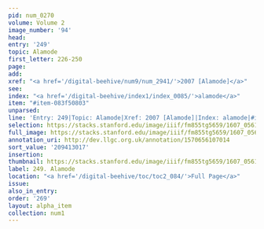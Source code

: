 ```yaml
---
pid: num_0270
volume: Volume 2
image_number: '94'
head:
entry: '249'
topic: Alamode
first_letter: 226-250
page:
add:
xref: "<a href='/digital-beehive/num9/num_2941/'>2007 [Alamode]</a>"
see:
index: "<a href='/digital-beehive/index1/index_0085/'>alamode</a>"
item: "#item-083f50803"
unparsed:
line: 'Entry: 249|Topic: Alamode|Xref: 2007 [Alamode]|Index: alamode|#item-083f50803'
selection: https://stacks.stanford.edu/image/iiif/fm855tg5659/1607_0561/842,3017,2921,877/full/0/default.jpg
full_image: https://stacks.stanford.edu/image/iiif/fm855tg5659/1607_0561/full/full/0/default.jpg
annotation_uri: http://dev.llgc.org.uk/annotation/1570656107014
sort_value: '209413017'
insertion:
thumbnail: https://stacks.stanford.edu/image/iiif/fm855tg5659/1607_0561/842,3017,600,180/250,/0/default.jpg
label: 249. Alamode
location: "<a href='/digital-beehive/toc/toc2_084/'>Full Page</a>"
issue:
also_in_entry:
order: '269'
layout: alpha_item
collection: num1
---
```

